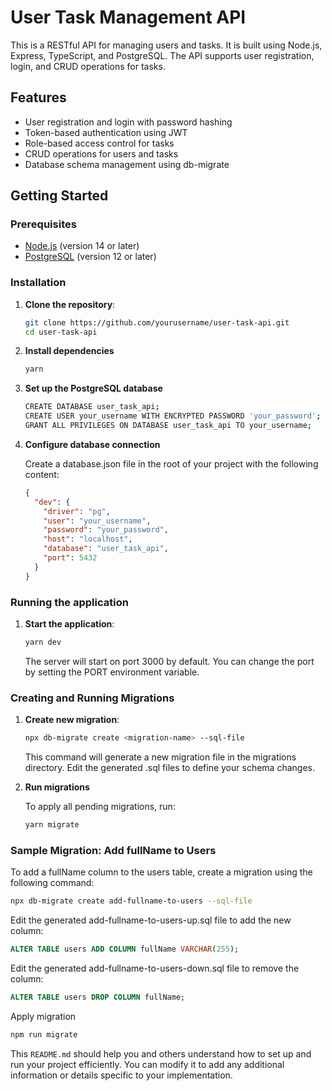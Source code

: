 # User Task Management API

This is a RESTful API for managing users and tasks. It is built using Node.js, Express, TypeScript, and PostgreSQL. The API supports user registration, login, and CRUD operations for tasks.

## Features

- User registration and login with password hashing
- Token-based authentication using JWT
- Role-based access control for tasks
- CRUD operations for users and tasks
- Database schema management using db-migrate

## Getting Started

### Prerequisites

- [Node.js](https://nodejs.org/) (version 14 or later)
- [PostgreSQL](https://www.postgresql.org/) (version 12 or later)

### Installation

1. **Clone the repository**:

   ```bash
   git clone https://github.com/yourusername/user-task-api.git
   cd user-task-api
   ```

2. **Install dependencies**

   ```bash
   yarn
   ```

3. **Set up the PostgreSQL database**

   ```bash
   CREATE DATABASE user_task_api;
   CREATE USER your_username WITH ENCRYPTED PASSWORD 'your_password';
   GRANT ALL PRIVILEGES ON DATABASE user_task_api TO your_username;
   ```

4. **Configure database connection**

   Create a database.json file in the root of your project with the following content:

   ```json
   {
     "dev": {
       "driver": "pg",
       "user": "your_username",
       "password": "your_password",
       "host": "localhost",
       "database": "user_task_api",
       "port": 5432
     }
   }
   ```

### Running the application

1. **Start the application**:

   ```bash
   yarn dev
   ```

   The server will start on port 3000 by default. You can change the port by setting the PORT environment variable.

### Creating and Running Migrations

1.  **Create new migration**:

    ```bash
    npx db-migrate create <migration-name> --sql-file
    ```

    This command will generate a new migration file in the migrations directory. Edit the generated .sql files to define your schema changes.

2.  **Run migrations**

    To apply all pending migrations, run:

    ```bash
    yarn migrate
    ```

### Sample Migration: Add fullName to Users

To add a fullName column to the users table, create a migration using the following command:

```bash
npx db-migrate create add-fullname-to-users --sql-file
```

Edit the generated add-fullname-to-users-up.sql file to add the new column:

```sql
ALTER TABLE users ADD COLUMN fullName VARCHAR(255);
```

Edit the generated add-fullname-to-users-down.sql file to remove the column:

```sql
ALTER TABLE users DROP COLUMN fullName;
```

Apply migration

```bash
npm run migrate
```

This `README.md` should help you and others understand how to set up and run your project efficiently. You can modify it to add any additional information or details specific to your implementation.
